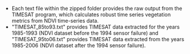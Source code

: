 - Each text file within the zipped folder provides the raw output from the TIMESAT program, which calculates robust time series vegetation metrics from NDVI time-series data.
- "TIMESAT_85to93.txt" provides TIMESAT data extracted for the years 1985-1993 (NDVI dataset before the 1994 sensor failure) and "TIMESAT_95to06.txt" provides TIMESAT data extracted from the years 1985-2006 (NDVI dataset after the 1994 sensor failure).
